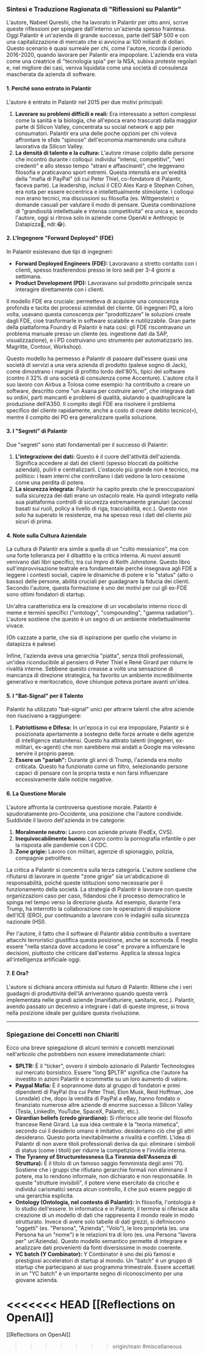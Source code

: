 ### **Sintesi e Traduzione Ragionata di "Riflessioni su Palantir"**

L'autore, Nabeel Qureshi, che ha lavorato in Palantir per otto anni, scrive queste riflessioni per spiegare dall'interno un'azienda spesso fraintesa. Oggi Palantir è un'azienda di grande successo, parte dell'S&P 500 e con una capitalizzazione di mercato che si avvicina ai 100 miliardi di dollari. Questo scenario è quasi surreale per chi, come l'autore, ricorda il periodo 2016-2020, quando lavorare per Palantir era impopolare. L'azienda era vista come una creatrice di "tecnologia spia" per la NSA, subiva proteste regolari e, nel migliore dei casi, veniva liquidata come una società di consulenza mascherata da azienda di software.

#### **1. Perché sono entrato in Palantir**

L'autore è entrato in Palantir nel 2015 per due motivi principali:

1.  **Lavorare su problemi difficili e reali:** Era interessato a settori complessi come la sanità e la biologia, che all'epoca erano trascurati dalla maggior parte di Silicon Valley, concentrata su social network e app per consumatori. Palantir era una delle poche opzioni per chi voleva affrontare le sfide "spinose" dell'economia mantenendo una cultura lavorativa da Silicon Valley.
2.  **La densità di talento e la cultura:** L'autore rimase colpito dalle persone che incontrò durante i colloqui: individui "intensi, competitivi", "veri credenti" e allo stesso tempo "strani e affascinanti", che leggevano filosofia e praticavano sport estremi. Questa intensità era un'eredità della "mafia di PayPal" (di cui Peter Thiel, co-fondatore di Palantir, faceva parte). La leadership, inclusi il CEO Alex Karp e Stephen Cohen, era nota per essere eccentrica e intellettualmente stimolante. I colloqui non erano tecnici, ma discussioni su filosofia (es. Wittgenstein) o domande casuali per valutare il modo di pensare. Questa combinazione di "grandiosità intellettuale e intensa competitività" era unica e, secondo l'autore, oggi si ritrova solo in aziende come OpenAI e Anthropic (e Datapizza🍕, ndr.😂).

#### **2. L'Ingegnere "Forward Deployed" (FDE)**

In Palantir esistevano due tipi di ingegneri:
*   **Forward Deployed Engineers (FDE):** Lavoravano a stretto contatto con i clienti, spesso trasferendosi presso le loro sedi per 3-4 giorni a settimana.
*   **Product Development (PD):** Lavoravano sul prodotto principale senza interagire direttamente con i clienti.

Il modello FDE era cruciale: permetteva di acquisire una conoscenza profonda e tacita dei processi aziendali del cliente. Gli ingegneri PD, a loro volta, usavano questa conoscenza per "prodottizzare" le soluzioni create dagli FDE, cioè trasformarle in software scalabile e riutilizzabile. Gran parte della piattaforma Foundry di Palantir è nata così: gli FDE riscontravano un problema manuale presso un cliente (es. ingestione dati da SAP, visualizzazione), e i PD costruivano uno strumento per automatizzarlo (es. Magritte, Contour, Workshop).

Questo modello ha permesso a Palantir di passare dall'essere quasi una società di servizi a una vera azienda di prodotto (palese sogno di Jack), come dimostrano i margini di profitto lordo dell'80%, tipici del software (contro il 32% di una società di consulenza come Accenture). L'autore cita il suo lavoro con Airbus a Tolosa come esempio: ha contribuito a creare un software, descritto come "un Asana per costruire aerei", che integrava dati su ordini, parti mancanti e problemi di qualità, aiutando a quadruplicare la produzione dell'A350. Il compito degli FDE era risolvere il problema specifico del cliente rapidamente, anche a costo di creare debito tecnico(💀), mentre il compito dei PD era generalizzare quella soluzione.

#### **3. I "Segreti" di Palantir**

Due "segreti" sono stati fondamentali per il successo di Palantir:

1.  **L'integrazione dei dati:** Questo è il cuore dell'attività dell'azienda. Significa accedere ai dati dei clienti (spesso bloccati da politiche aziendali), pulirli e centralizzarli. L'ostacolo più grande non è tecnico, ma politico: i team interni che controllano i dati vedono la loro cessione come una perdita di potere.
2.  **La sicurezza integrata:** Palantir ha capito presto che le preoccupazioni sulla sicurezza dei dati erano un ostacolo reale. Ha quindi integrato nella sua piattaforma controlli di sicurezza estremamente granulari (accessi basati sui ruoli, policy a livello di riga, tracciabilità, ecc.). Questo non solo ha superato le resistenze, ma ha spesso reso i dati del cliente *più* sicuri di prima.

#### **4. Note sulla Cultura Aziendale**

La cultura di Palantir era simile a quella di un "culto messianico", ma con una forte tolleranza per il dibattito e la critica interna. Ai nuovi assunti venivano dati libri specifici, tra cui *Impro* di Keith Johnstone. Questo libro sull'improvvisazione teatrale era fondamentale perché insegnava agli FDE a leggere i contesti sociali, capire le dinamiche di potere e lo "status" (alto o basso) delle persone, abilità cruciali per guadagnare la fiducia dei clienti. Secondo l'autore, questa formazione è uno dei motivi per cui gli ex-FDE sono ottimi fondatori di startup.

Un'altra caratteristica era la creazione di un vocabolario interno ricco di meme e termini specifici ("ontology", "compounding", "gamma radiation"). L'autore sostiene che questo è un segno di un ambiente intellettualmente vivace.

(Oh cazzate a parte, che sia di ispirazione per quello che viviamo in datapizza è palese)

Infine, l'azienda aveva una gerarchia "piatta", senza titoli professionali, un'idea riconducibile al pensiero di Peter Thiel e René Girard per ridurre le rivalità interne. Sebbene questo creasse a volte una sensazione di mancanza di direzione strategica, ha favorito un ambiente incredibilmente generativo e meritocratico, dove chiunque poteva portare avanti un'idea.

#### **5. I "Bat-Signal" per il Talento**

Palantir ha utilizzato "bat-signal" unici per attrarre talenti che altre aziende non riuscivano a raggiungere:

1.  **Patriottismo e Difesa:** In un'epoca in cui era impopolare, Palantir si è posizionata apertamente a sostegno delle forze armate e delle agenzie di intelligence statunitensi. Questo ha attirato talenti (ingegneri, ex-militari, ex-agenti) che non sarebbero mai andati a Google ma volevano servire il proprio paese.
2.  **Essere un "pariah":** Durante gli anni di Trump, l'azienda era molto criticata. Questo ha funzionato come un filtro, selezionando persone capaci di pensare con la propria testa e non farsi influenzare eccessivamente dalle notizie negative.

#### **6. La Questione Morale**

L'autore affronta la controversa questione morale. Palantir è spudoratamente pro-Occidente, una posizione che l'autore condivide. Suddivide il lavoro dell'azienda in tre categorie:
1.  **Moralmente neutro:** Lavoro con aziende private (FedEx, CVS).
2.  **Inequivocabilmente buono:** Lavoro contro la pornografia infantile o per la risposta alle pandemie con il CDC.
3.  **Zone grigie:** Lavoro con militari, agenzie di spionaggio, polizia, compagnie petrolifere.

La critica a Palantir si concentra sulla terza categoria. L'autore sostiene che rifiutarsi di lavorare in queste "zone grigie" sia un'abdicazione di responsabilità, poiché queste istituzioni sono necessarie per il funzionamento della società. La strategia di Palantir è lavorare con queste organizzazioni caso per caso, fidandosi che il processo democratico le spinga nel tempo verso la direzione giusta. Ad esempio, durante l'era Trump, ha interrotto la collaborazione con le operazioni di espulsione dell'ICE (ERO), pur continuando a lavorare con le indagini sulla sicurezza nazionale (HSI).

Per l'autore, il fatto che il software di Palantir abbia contribuito a sventare attacchi terroristici giustifica questa posizione, anche se scomoda. È meglio essere "nella stanza dove accadono le cose" e provare a influenzare le decisioni, piuttosto che criticare dall'esterno. Applica la stessa logica all'intelligenza artificiale oggi.

#### **7. E Ora?**

L'autore si dichiara ancora ottimista sul futuro di Palantir. Ritiene che i veri guadagni di produttività dell'IA arriveranno quando questa verrà implementata nelle grandi aziende (manifatturiere, sanitarie, ecc.). Palantir, avendo passato un decennio a integrare i dati di queste imprese, si trova nella posizione ideale per guidare questa rivoluzione.

---

### **Spiegazione dei Concetti non Chiariti**

Ecco una breve spiegazione di alcuni termini e concetti menzionati nell'articolo che potrebbero non essere immediatamente chiari:

*   **$PLTR:** È il "ticker", ovvero il simbolo azionario di Palantir Technologies sul mercato borsistico. Essere "long $PLTR" significa che l'autore ha investito in azioni Palantir e scommette su un loro aumento di valore.
*   **Paypal Mafia:** È il soprannome dato al gruppo di fondatori e primi dipendenti di PayPal (tra cui Peter Thiel, Elon Musk, Reid Hoffman, Joe Lonsdale) che, dopo la vendita di PayPal a eBay, hanno fondato o finanziato numerose altre aziende di enorme successo a Silicon Valley (Tesla, LinkedIn, YouTube, SpaceX, Palantir, etc.).
*   **Girardian beliefs (credo girardiano):** Si riferisce alle teorie del filosofo francese René Girard. La sua idea centrale è la "teoria mimetica", secondo cui il desiderio umano è imitativo: desideriamo ciò che gli altri desiderano. Questo porta inevitabilmente a rivalità e conflitti. L'idea di Palantir di non avere titoli professionali deriva da qui: eliminare i simboli di status (come i titoli) per ridurre la competizione e l'invidia interna.
*   **The Tyranny of Structurelessness (La Tirannia dell'Assenza di Struttura):** È il titolo di un famoso saggio femminista degli anni '70. Sostiene che i gruppi che rifiutano gerarchie formali non eliminano il potere, ma lo rendono informale, non dichiarato e non responsabile. In queste "strutture invisibili", il potere viene esercitato da cricche e individui carismatici senza alcun controllo, il che può essere peggio di una gerarchia esplicita.
*   **Ontology (Ontologia, nel contesto di Palantir):** In filosofia, l'ontologia è lo studio dell'essere. In informatica e in Palantir, il termine si riferisce alla creazione di un modello di dati che rappresenta il mondo reale in modo strutturato. Invece di avere solo tabelle di dati grezzi, si definiscono "oggetti" (es. "Persona", "Azienda", "Volo"), le loro proprietà (es. una Persona ha un "nome") e le relazioni tra di loro (es. una Persona "lavora per" un'Azienda). Questo modello semantico permette di integrare e analizzare dati provenienti da fonti diversissime in modo coerente.
*   **YC batch (Y Combinator):** Y Combinator è uno dei più famosi e prestigiosi acceleratori di startup al mondo. Un "batch" è un gruppo di startup che partecipano al suo programma trimestrale. Essere accettati in un "YC batch" è un importante segno di riconoscimento per una giovane azienda.

<<<<<<< HEAD
[[Reflections on OpenAI]]
=======
[[Reflections on OpenAI]]
>>>>>>> origin/main
#miscellaneous 